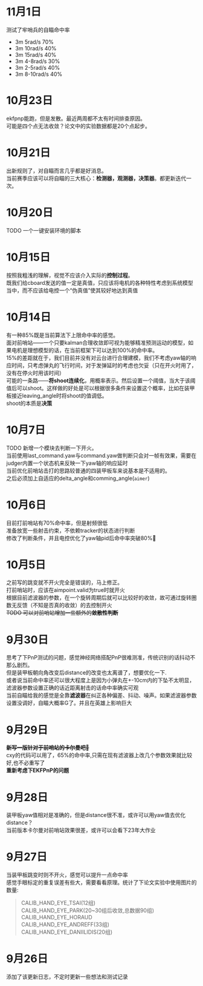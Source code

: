 # 11月1日
测试了牢哨兵的自瞄命中率
- 3m 5rad/s 70%
- 3m 10rad/s 40%
- 3m 15rad/s 40%
- 3m 4-8rad/s 30%
- 3m 2-5rad/s 40%
- 3m 8-10rad/s 40%

# 10月23日
ekfpnp能跑，但是发散。最近两周都不太有时间排查原因。  
可能是四个点无法收敛？论文中的实验数据都是20个点起步。

# 10月21日
出新规则了，对自瞄而言几乎都是好消息。  
当前赛季应该可以将自瞄的三大核心：**检测器，观测器，决策器**。都更新迭代一次。

# 10月20日
TODO 一个一键安装环境的脚本

# 10月15日
按照我粗浅的理解，视觉不应该介入实际的**控制过程**。  
既我们给cboard发送的值一定是真值，只应该将电机的各种特性考虑到系统模型当中，而不应该给电控一个“伪真值”使其较好地达到真值

# 10月14日
有一种85%既是当前算法下上限命中率的感觉。  
面对前哨站——一个只要kalman合理收敛即可视为能够精准预测运动的模型，如果电机是理想模型的话，在当前框架下可以达到100%的命中率。  
15%的差距就在于，我们目前并没有对云台进行合理建模，我们不考虑yaw轴的响应时间，只考虑弹丸的飞行时间，对于发弹延时的考虑也欠妥（只在开火时用了，没有在停火时用该时间）  
可能的一条路——**将shoot连续化**，用概率表示。然后设置一个阈值，当大于该阈值后可以shoot。这样做的好处是可以根据很多条件来设置这个概率，比如在装甲板接近leaving_angle时将shoot的值调低。  
shoot的本质是**决策**

# 10月7日
TODO 新增一个模块去判断一下开火。  
当前使用last_command.yaw与command.yaw做判断只会对一帧有效果，需要在judger内置一个状态机来反映一下yaw轴的响应延时  
当前优化前哨站击打的思路较普通的四装甲板车来说基本是不适用的。  
之后必须加上自适应的delta_angle和comming_angle(`aimer`)

# 10月6日
目前打前哨站有70%命中率，但是射频很低  
准备放宽一些射击约束，不依赖tracker的状态进行判断  
修改了判断条件，并且电控优化了yaw轴pid后命中率突破80%🥰

# 10月5日
之前写的跳变就不开火完全是错误的，马上修正。  
打前哨站时，应该在aimpoint.valid为true时就开火  
根据目前滤波器的参数，在一个旋转周期后就可以比较好的收敛，故可通过旋转圈数无反馈（不知是否真的收敛）的去控制开火  
~~TODO 可以对前哨站增加一些额外的**敛散性判断**~~

# 9月30日
思考了下PnP测试的问题，感觉神经网络搭配PnP很难测准，传统识别的话抖动不那么剧烈。  
但是装甲板朝向角改变后distance的改变也太离谱了，想要优化一下.  
或者说当前命中率还可以很大程度上是因为小弹丸在+-10cm内的下坠不太明显，滤波器参数设置正确的话近距离射击的话命中率确实可观  
当前自瞄给我的感觉是全靠**滤波器**在纠正各种偏差、抖动、噪声。如果滤波器参数设置没调好，自瞄大概率G了。并且在英雄上影响巨大

# 9月29日
~~**新写一版针对于前哨站的卡尔曼吧🤯**~~  
cxy的代码可以用了，65%的命中率,只需在现有滤波器上改几个参数效果就比较好,也不必重写了  
**重新考虑下EKFPnP的问题**

# 9月28日
装甲板yaw值相对是准确的，但是distance很不准，或许可以用yaw值去优化distance？  
当前版本卡尔曼对前哨站效果很差，或许可以会看下23年大作业

# 9月27日
当装甲板跳变时则不开火，感觉可以提升一点命中率  
感觉手眼标定的重复误差有些大，需要看看原理。统计了下论文实验中使用图片的数量:
>   CALIB_HAND_EYE_TSAI(12组)        
    CALIB_HAND_EYE_PARK(20~30组后收敛,总数据90组)  
    CALIB_HAND_EYE_HORAUD    
    CALIB_HAND_EYE_ANDREFF(33组)    
    CALIB_HAND_EYE_DANIILIDIS(20组)

# 9月26日
添加了该更新日志，不定时更新一些想法和测试记录